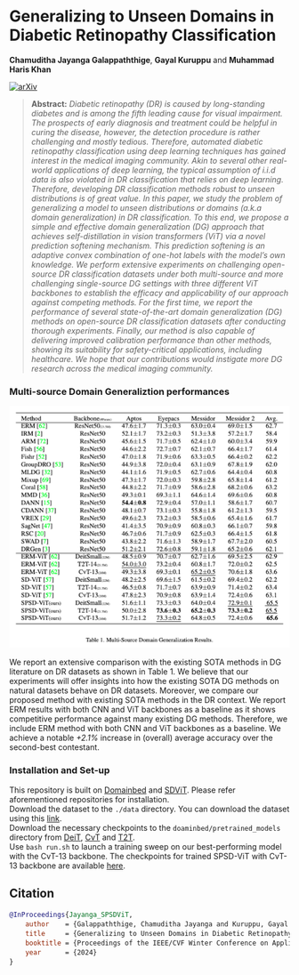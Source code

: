 # Generalizing to Unseen Domains in Diabetic Retinopathy Classification
**Chamuditha Jayanga Galappaththige**, **Gayal Kuruppu** and **Muhammad Haris Khan**

[![arXiv](https://img.shields.io/badge/arXiv-Paper-FFF933)](https://arxiv.org/abs/2310.17255) 

> **Abstract:** *Diabetic retinopathy (DR) is caused by long-standing diabetes and is among the fifth leading cause for visual impairment. The prospects of early diagnosis and treatment could be helpful in curing the disease, however, the detection procedure is rather challenging and mostly tedious. Therefore, automated diabetic retinopathy classification using deep learning techniques has gained interest in the medical imaging community. Akin to several other real-world applications of deep learning, the typical assumption of i.i.d data is also violated in DR classification that relies on deep learning. Therefore, developing DR classification methods robust to unseen distributions is of great value. In this paper, we study the problem of generalizing a model to unseen distributions or domains (a.k.a domain generalization) in DR classification. To this end, we propose a simple and effective domain generalization (DG) approach that achieves self-distillation in vision transformers (ViT) via a novel prediction softening mechanism. This prediction softening is an adaptive convex combination of one-hot labels with the model’s own knowledge. We perform extensive experiments on challenging open-source DR classification datasets under both multi-source and more challenging single-source DG settings with three different ViT backbones to establish the efficacy and applicability of our approach against competing methods. For the first time, we report the performance of several state-of-the-art domain generalization (DG) methods on open-source DR classification datasets after conducting thorough experiments. Finally, our method is also capable of delivering improved calibration performance than other methods, showing its suitability for safety-critical applications, including healthcare. We hope that our contributions would instigate more DG research across the medical imaging community.*

### Multi-source Domain Generaliztion performances
<p align="center">
     <img src="https://github.com/Chumsy0725/SPSD-ViT/blob/main/Resources/results.png" > 
</p>

We report an extensive comparison with the existing SOTA methods in DG literature on DR datasets as shown in Table 1. We believe that our experiments will offer insights into how the existing SOTA DG methods on natural datasets behave on DR datasets. Moreover, we compare our proposed method with existing SOTA methods in the DR context. We report ERM results with both CNN and ViT backbones as a baseline as it shows competitive performance against many existing DG methods. Therefore, we include ERM method with both CNN and ViT backbones as a baseline. We achieve a notable *+2.1%* increase in (overall) average accuracy over the second-best contestant. 

### Installation and Set-up

This repository is built on [Domainbed](https://github.com/facebookresearch/DomainBed/tree/main) and [SDViT](https://github.com/maryam089/SDViT/tree/main). Please refer aforementioned repositories for installation. <br /> 
Download the dataset to the `./data` directory. You can download the dataset using this [link](https://drive.google.com/file/d/1PX03XTn7mRDE9KNvBfvCiSxlemXaz1-b/view?usp=sharing).<br /> 
Download the necessary checkpoints to the `doaminbed/pretrained_models` directory from [DeiT](https://github.com/facebookresearch/deit), [CvT](https://github.com/microsoft/CvT) and [T2T](https://github.com/yitu-opensource/T2T-ViT). <br /> 
Use `bash run.sh` to launch a training sweep on our best-performing model with the CvT-13 backbone. The checkpoints for trained SPSD-ViT with CvT-13 backbone are available [here](https://drive.google.com/file/d/1pFQavXUFkeKQB8ew-y3KZXjY_Z6oX7g5/view?usp=sharing).

## Citation

```bibtex
@InProceedings{Jayanga_SPSDViT,
    author    = {Galappaththige, Chamuditha Jayanga and Kuruppu, Gayal and Khan, Muhammad Haris},
    title     = {Generalizing to Unseen Domains in Diabetic Retinopathy Classification},
    booktitle = {Proceedings of the IEEE/CVF Winter Conference on Applications of Computer Vision (WACV)},
    year      = {2024}
}
```
